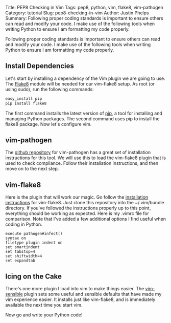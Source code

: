 Title: PEP8 Checking in Vim
Tags: pep8, python, vim, flake8, vim-pathogen
Category: tutorial
Slug: pep8-checking-in-vim
Author: Justin Phelps
Summary: Following proper coding standards is important to ensure others can read and modify your code. I make use of the following tools when writing Python to ensure I am formatting my code properly.

Following proper coding standards is important to ensure others can read and modify your code. I make use of the following tools when writing Python to ensure I am formatting my code properly.

## Install Dependencies

Let's start by installing a dependency of the Vim plugin we are going to use. The [Flake8](https://pypi.python.org/pypi/flake8/) module will be needed for our vim-flake8 setup. As root (or using sudo), run the following commands:

```bash
easy_install pip
pip install flake8
```

The first command installs the latest version of [pip](https://pypi.python.org/pypi/pip), a tool for installing and managing Python packages. The second command uses pip to install the flake8 package. Now let's configure vim.

## vim-pathogen

The [github repository](https://github.com/tpope/vim-pathogen) for vim-pathogen has a great set of installation instructions for this tool. We will use this to load the vim-flake8 plugin that is used to check compliance. Follow their installation instructions, and then move on to the next step.

## vim-flake8

Here is the plugin that will work our magic. Go follow the [installation instructions](https://github.com/nvie/vim-flake8) for vim-flake8. Just clone this repository into the ~/.vim/bundle directory. If you've followed the instructions properly up to this point, everything should be working as expected. Here is my .vimrc file for comparison. Note that I've added a few additional options I find useful when coding in Python.

```
execute pathogen#infect()
syntax on
filetype plugin indent on
set smartindent
set tabstop=4
set shiftwidth=4
set expandtab
```

## Icing on the Cake

There's one more plugin I load into vim to make things easier. The [vim-sensible](https://github.com/tpope/vim-sensible) plugin sets some useful and sensible defaults that have made my vim experience easier. It installs just like vim-flake8, and is immediately available the next time you start vim.

Now go and write your Python code!
